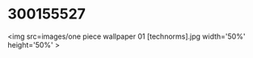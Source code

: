# 300155527



<img src=images/one piece wallpaper 01 [technorms].jpg width='50%' height='50%' > </img>

